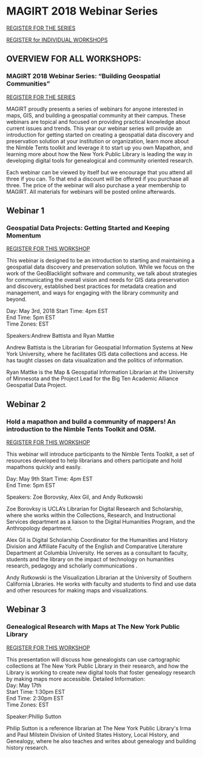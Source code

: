 # MAGIRT 2018 Webinar Series
[REGISTER FOR THE SERIES](http://www.ala.org/Template.cfm?Section=eventsconf&Template=/Conference/ConferenceList.cfm&ConferenceTypeCode=M)

[REGISTER for INDIVIDUAL WORKSHOPS](http://www.ala.org/Template.cfm?Section=olweb&Template=/Conference/ConferenceList.cfm&ConferenceTypeCode=X)

## OVERVIEW FOR ALL WORKSHOPS:
### MAGIRT 2018 Webinar Series: “Building Geospatial Communities” 
[REGISTER FOR THE SERIES](http://www.ala.org/Template.cfm?Section=eventsconf&Template=/Conference/ConferenceList.cfm&ConferenceTypeCode=M)
          
 
MAGIRT proudly presents a series of webinars for anyone interested in maps, GIS, and building a geospatial community at their campus. These webinars are topical and focused on providing practical knowledge about current issues and trends. This year our webinar series will provide an introduction for getting started on creating a geospatial data discovery and preservation solution at your institution or organization, learn more about the Nimble Tents toolkit and leverage it to start up you own Mapathon, and learning more about how the New York Public Library is leading the way in developing digital tools for genealogical and community oriented research.

Each webinar can be viewed by itself but we encourage that you attend all three if you can. To that end a discount will be offered if you purchase all three. The price of the webinar will also purchase a year membership to MAGIRT. All materials for webinars will be posted online afterwards.
 
## Webinar 1
### Geospatial Data Projects: Getting Started and Keeping Momentum
[REGISTER FOR THIS WORKSHOP](http://www.ala.org/Template.cfm?Section=olweb&Template=/Conference/ConferenceList.cfm&ConferenceTypeCode=X) 
         
This webinar is designed to be an introduction to starting and maintaining a geospatial data discovery and preservation solution. While we focus on the work of the GeoBlacklight software and community, we talk about strategies for communicating the overall vision and needs for GIS data preservation and discovery, established best practices for metadata creation and management, and ways for engaging with the library community and beyond.
   
Day: May 3rd, 2018
Start Time:   4pm EST   	    
End Time:    5pm EST    	    
Time Zones:  EST   
 
Speakers:Andrew Battista and Ryan Mattke

Andrew Battista is the Librarian for Geospatial Information Systems at New York University, where he facilitates GIS data collections and access. He has taught classes on data visualization and the politics of information.

Ryan Mattke is the Map & Geospatial Information Librarian at the University of Minnesota and the Project Lead for the Big Ten Academic Alliance Geospatial Data Project.      
 
## Webinar 2
### Hold a mapathon and build a community of mappers! An introduction to the Nimble Tents Toolkit and OSM.  
[REGISTER FOR THIS WORKSHOP](http://www.ala.org/Template.cfm?Section=olweb&Template=/Conference/ConferenceList.cfm&ConferenceTypeCode=X)    

This webinar will introduce participants to the Nimble Tents Toolkit, a set of resources developed to help librarians and others participate and hold mapathons quickly and easily.     
   
Day: May 9th
Start Time: 4pm EST  	    
End Time: 5pm EST       	     
 
Speakers: Zoe Borovsky, Alex Gil, and Andy Rutkowski

Zoe Borovksy is UCLA’s Librarian for Digital Research and Scholarship, where she works within the Collections, Research, and Instructional Services department as a liaison to the Digital Humanities Program, and the Anthropology department. 

Alex Gil is Digital Scholarship Coordinator for the Humanities and History Division and Affiliate Faculty of the English and Comparative Literature Department at Columbia University. He serves as a consultant to faculty, students and the library on the impact of technology on humanities research, pedagogy and scholarly communications  .

Andy Rutkowski is the Visualization Librarian at the University of Southern California Libraries. He works with faculty and students to find and use data and other resources for making maps and visualizations.

## Webinar 3
### Genealogical Research with Maps at The New York Public Library 
[REGISTER FOR THIS WORKSHOP](http://www.ala.org/Template.cfm?Section=olweb&Template=/Conference/ConferenceList.cfm&ConferenceTypeCode=X)       

This presentation will discuss how genealogists can use cartographic collections at The New York Public Library in their research, and how the Library is working to create new digital tools that foster genealogy research by making maps more accessible.
Detailed Information:  
Day: May 17th	
Start Time: 1:30pm EST      	    
End Time: 2:30pm EST        	    
Time Zones:  EST  
 
Speaker:Phillip Sutton

Philip Sutton is a reference librarian at The New York Public Library's Irma and Paul Milstein Division of United States History, Local History, and Genealogy, where he also teaches and writes about genealogy and building history research. 
